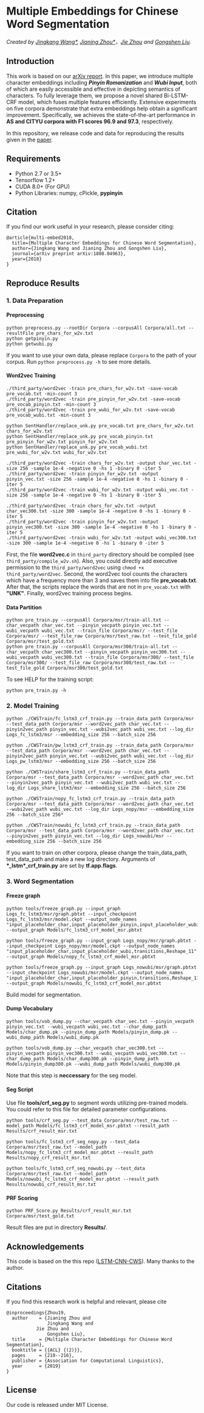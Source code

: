 # Multiple Embeddings for Chinese Word Segmentation

_Created by [Jingkang Wang*](http://www.cs.toronto.edu/~wangjk/), [Jianing Zhou*](https://zhjjn.github.io)，[Jie Zhou](https://github.com/SannyZhou) and [Gongshen Liu](https://github.com/wangjksjtu/multi-embedding-cws)._

## Introduction
This work is based on our [arXiv report](https://arxiv.org/abs/1808.04963). In this paper, we introduce multiple character embeddings including ___Pinyin Romanization___ and ___Wubi Input___, both of which are easily accessible and effective in depicting semantics of characters. To fully leverage them, we propose a novel shared Bi-LSTM-CRF model, which fuses multiple features efficiently. Extensive experiments on five corpora demonstrate that extra embeddings help obtain a significant improvement. Specifically, we achieves the state-of-the-art performance in __AS and CITYU corpora with F1 scores 96.9 and 97.3__, respectively.

In this repository, we release code and data for reproducing the results given in the [paper](https://arxiv.org/pdf/1808.04963.pdf).

## Requirements
- Python 2.7 or 3.5+
- Tensorflow 1.2+
- CUDA 8.0+ (For GPU)
- Python Libraries: numpy, cPickle, __pypinyin__

## Citation
If you find our work useful in your research, please consider citing:

	@article{multi-embed2018,
	  title={Multiple Character Embeddings for Chinese Word Segmentation},
	  author={Jingkang Wang and Jianing Zhou and Gongshen Liu},
	  journal={arXiv preprint arXiv:1808.04963},
	  year={2018}
	}

## Reproduce Results
### 1. Data Preparation
#### Preprocessing

```
python preprocess.py --rootDir Corpora --corpusAll Corpora/all.txt --resultFile pre_chars_for_w2v.txt
python getpinyin.py
python getwubi.py
```
    
If you want to use your own data, please replace `Corpora` to the path of your corpus. Run `python preprocess.py -h` to see more details.

#### Word2vec Training
```
./third_party/word2vec -train pre_chars_for_w2v.txt -save-vocab pre_vocab.txt -min-count 3
./third_party/word2vec -train pre_pinyin_for_w2v.txt -save-vocab pre_vocab_pinyin.txt -min-count 3
./third_party/word2vec -train pre_wubi_for_w2v.txt -save-vocab pre_vocab_wubi.txt -min-count 3
```

```
python SentHandler/replace_unk.py pre_vocab.txt pre_chars_for_w2v.txt chars_for_w2v.txt
python SentHandler/replace_unk.py pre_vocab_pinyin.txt pre_pinyin_for_w2v.txt pinyin_for_w2v.txt
python SentHandler/replace_unk.py pre_vocab_wubi.txt pre_wubi_for_w2v.txt wubi_for_w2v.txt
```
```
./third_party/word2vec -train chars_for_w2v.txt -output char_vec.txt -size 256 -sample 1e-4 -negative 0 -hs 1 -binary 0 -iter 5
./third_party/word2vec -train pinyin_for_w2v.txt -output pinyin_vec.txt -size 256 -sample 1e-4 -negative 0 -hs 1 -binary 0 -iter 5
./third_party/word2vec -train wubi_for_w2v.txt -output wubi_vec.txt -size 256 -sample 1e-4 -negative 0 -hs 1 -binary 0 -iter 5
```
```
./third_party/word2vec -train chars_for_w2v.txt -output char_vec300.txt -size 300 -sample 1e-4 -negative 0 -hs 1 -binary 0 -iter 5
./third_party/word2vec -train pinyin_for_w2v.txt -output pinyin_vec300.txt -size 300 -sample 1e-4 -negative 0 -hs 1 -binary 0 -iter 5
./third_party/word2vec -train wubi_for_w2v.txt -output wubi_vec300.txt -size 300 -sample 1e-4 -negative 0 -hs 1 -binary 0 -iter 5
```
First, the file **word2vec.c** in `third_party` directory should be compiled (see `third_party/compile_w2v.sh`). Also, you could directly add executive permission to the `third_party/word2vec` using `chmod +x third_party/word2vec`. Second, the word2vec tool counts the characters which have a frequency more than 3 and saves them into file **pre_vocab.txt**. After that, the scripts replace the words that are not in `pre_vocab.txt` with **"UNK"**. Finally, word2vec training process begins.

#### Data Partition
```
python pre_train.py --corpusAll Corpora/msr/train-all.txt --char_vecpath char_vec.txt --pinyin_vecpath pinyin_vec.txt --wubi_vecpath wubi_vec.txt --train_file Corpora/msr/ --test_file Corpora/msr/ --test_file_raw Corpora/msr/test_raw.txt --test_file_gold Corpora/msr/test_gold.txt
python pre_train.py --corpusAll Corpora/msr300/train-all.txt --char_vecpath char_vec300.txt --pinyin_vecpath pinyin_vec300.txt --wubi_vecpath wubi_vec300.txt --train_file Corpora/msr300/ --test_file Corpora/msr300/ --test_file_raw Corpora/msr300/test_raw.txt --test_file_gold Corpora/msr300/test_gold.txt
```

To see HELP for the training script:
```
python pre_train.py -h
```

### 2. Model Training
```
python ./CWSTrain/fc_lstm3_crf_train.py --train_data_path Corpora/msr --test_data_path Corpora/msr --word2vec_path char_vec.txt --pinyin2vec_path pinyin_vec.txt --wubi2vec_path wubi_vec.txt --log_dir Logs_fc_lstm3/msr --embedding_size 256 --batch_size 256

python ./CWSTrain/pw_lstm3_crf_train.py --train_data_path Corpora/msr --test_data_path Corpora/msr --word2vec_path char_vec.txt --pinyin2vec_path pinyin_vec.txt --wubi2vec_path wubi_vec.txt --log_dir Logs_pw_lstm3/msr --embedding_size 256 --batch_size 256

python ./CWSTrain/share_lstm3_crf_train.py --train_data_path Corpora/msr --test_data_path Corpora/msr --word2vec_path char_vec.txt --pinyin2vec_path pinyin_vec.txt --wubi2vec_path wubi_vec.txt --log_dir Logs_share_lstm3/msr --embedding_size 256 --batch_size 256

python ./CWSTrain/nopy_fc_lstm3_crf_train.py --train_data_path Corpora/msr --test_data_path Corpora/msr --word2vec_path char_vec.txt --wubi2vec_path wubi_vec.txt --log_dir Logs_nopy/msr --embedding_size 256 --batch_size 256*

python ./CWSTrain/nowubi_fc_lstm3_crf_train.py --train_data_path Corpora/msr --test_data_path Corpora/msr --word2vec_path char_vec.txt --pinyin2vec_path pinyin_vec.txt --log_dir Logs_nowubi/msr --embedding_size 256 --batch_size 256
```
If you want to train on other corpora, please change the train_data_path, test_data_path and make a new log directory. Arguments of __\*\_lstm\*\_crf\_train.py__ are set by **tf.app.flags**.

### 3. Word Segmentation
#### Freeze graph
```
python tools/freeze_graph.py --input_graph Logs_fc_lstm3/msr/graph.pbtxt --input_checkpoint Logs_fc_lstm3/msr/model.ckpt --output_node_names "input_placeholder_char,input_placeholder_pinyin,input_placeholder_wubi,transitions,Reshape_11" --output_graph Models/fc_lstm3_crf_model_msr.pbtxt

python tools/freeze_graph.py --input_graph Logs_nopy/msr/graph.pbtxt --input_checkpoint Logs_nopy/msr/model.ckpt --output_node_names "input_placeholder_char,input_placeholder_wubi,transitions,Reshape_11" --output_graph Models/nopy_fc_lstm3_crf_model_msr.pbtxt

python tools/freeze_graph.py --input_graph Logs_nowubi/msr/graph.pbtxt --input_checkpoint Logs_nowubi/msr/model.ckpt --output_node_names "input_placeholder_char,input_placeholder_pinyin,transitions,Reshape_11" --output_graph Models/nowubi_fc_lstm3_crf_model_msr.pbtxt
```
Build model for segmentation.

#### Dump Vocabulary

```
python tools/vob_dump.py --char_vecpath char_vec.txt --pinyin_vecpath pinyin_vec.txt --wubi_vecpath wubi_vec.txt --char_dump_path Models/char_dump.pk --pinyin_dump_path Models/pinyin_dump.pk --wubi_dump_path Models/wubi_dump.pk

python tools/vob_dump.py --char_vecpath char_vec300.txt --pinyin_vecpath pinyin_vec300.txt --wubi_vecpath wubi_vec300.txt --char_dump_path Models/char_dump300.pk --pinyin_dump_path Models/pinyin_dump300.pk --wubi_dump_path Models/wubi_dump300.pk
```
Note that this step is **neccessary** for the seg model.

#### Seg Script
Use file **tools/crf_seg.py** to segment words utilizing pre-trained models. You could refer to this file for detailed parameter configurations.
```
python tools/crf_seg.py --test_data Corpora/msr/test_raw.txt --model_path Models/fc_lstm3_crf_model_msr.pbtxt --result_path Results/crf_result_msr.txt

python tools/fc_lstm3_crf_seg_nopy.py --test_data Corpora/msr/test_raw.txt --model_path Models/nopy_fc_lstm3_crf_model_msr.pbtxt --result_path Results/nopy_crf_result_msr.txt

python tools/fc_lstm3_crf_seg_nowubi.py --test_data Corpora/msr/test_raw.txt --model_path Models/nowubi_fc_lstm3_crf_model_msr.pbtxt --result_path Results/nowubi_crf_result_msr.txt
```
#### PRF Scoring
```
python PRF_Score.py Results/crf_result_msr.txt Corpora/msr/test_gold.txt
```
Result files are put in directory **Results/**.

## Acknowledgements
This code is based on the this repo ([LSTM-CNN-CWS](https://github.com/MeteorYee/LSTM-CNN-CWS)). Many thanks to the author.

## Citations
If you find this research work is helpful and relevant, please cite

```
@inproceedings{Zhou19,
  author    = {Jianing Zhou and
               Jingkang Wang and
	       Jie Zhou and
               Gongshen Liu},
  title     = {Multiple Character Embeddings for Chinese Word Segmentation},
  booktitle = {{ACL} {(2)}},
  pages     = {210--216},
  publisher = {Association for Computational Linguistics},
  year      = {2019}
}
```

## License
Our code is released under MIT License.
